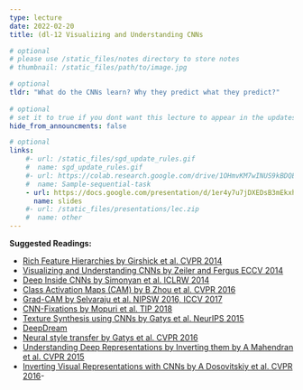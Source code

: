 ```yaml
---
type: lecture
date: 2022-02-20
title: (dl-12 Visualizing and Understanding CNNs

# optional
# please use /static_files/notes directory to store notes
# thumbnail: /static_files/path/to/image.jpg 

# optional
tldr: "What do the CNNs learn? Why they predict what they predict?"
  
# optional
# set it to true if you dont want this lecture to appear in the updates section
hide_from_announcments: false

# optional
links: 
    #- url: /static_files/sgd_update_rules.gif
    #  name: sgd_update_rules.gif
    #- url: https://colab.research.google.com/drive/1OHmvKM7wINUS9kBDQExY_oDKK4AX-wgN?usp=sharing
    #  name: Sample-sequential-task
    - url: https://docs.google.com/presentation/d/1er4y7u7jDXEDsB3mEkxhyZ9UVMjub6CkuN3xj_9RKLM/edit?usp=sharing
      name: slides
    #- url: /static_files/presentations/lec.zip
    #  name: other
---
```

**Suggested Readings:**

- [Rich Feature Hierarchies by Girshick et al. CVPR 2014](https://www.cv-foundation.org/openaccess/content_cvpr_2014/papers/Girshick_Rich_Feature_Hierarchies_2014_CVPR_paper.pdf)
- [Visualizing and Understanding CNNs by Zeiler and Fergus ECCV 2014](https://arxiv.org/abs/1311.2901)
- [Deep Inside CNNs by Simonyan et al. ICLRW 2014](https://arxiv.org/abs/1312.6034)
- [Class Activation Maps (CAM) by B Zhou et al. CVPR 2016](http://cnnlocalization.csail.mit.edu/)
- [Grad-CAM by Selvaraju et al. NIPSW 2016, ICCV 2017](http://gradcam.cloudcv.org/)
- [CNN-Fixations by Mopuri et al. TIP 2018](https://arxiv.org/abs/1708.06670)
- [Texture Synthesis using CNNs by Gatys et al. NeurIPS 2015](https://arxiv.org/abs/1505.07376)
- [DeepDream](https://github.com/google/deepdream)
- [Neural style transfer by Gatys et al. CVPR 2016](https://www.cv-foundation.org/openaccess/content_cvpr_2016/papers/Gatys_Image_Style_Transfer_CVPR_2016_paper.pdf) 
- [Understanding Deep Representations by Inverting them by A Mahendran et al. CVPR 2015](https://arxiv.org/abs/1412.0035)
- [Inverting Visual Representations with CNNs by A Dosovitskiy et al. CVPR 2016](https://openaccess.thecvf.com/content_cvpr_2016/papers/Dosovitskiy_Inverting_Visual_Representations_CVPR_2016_paper.pdf)- 
